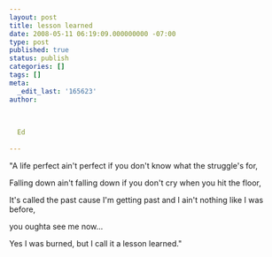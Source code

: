 ```yaml
---
layout: post
title: lesson learned
date: 2008-05-11 06:19:09.000000000 -07:00
type: post
published: true
status: publish
categories: []
tags: []
meta:
  _edit_last: '165623'
author:
  
  
  
  Ed
  
---
```

<p>"A life perfect ain't perfect if you don't know what the struggle's for,</p>
<p>Falling down ain't falling down if you don't cry when you hit the floor,</p>
<p>It's called the past cause I'm getting past and I ain't nothing like I was before,</p>
<p>you oughta see me now...</p>
<p>Yes I was burned, but I call it a lesson learned."</p>
